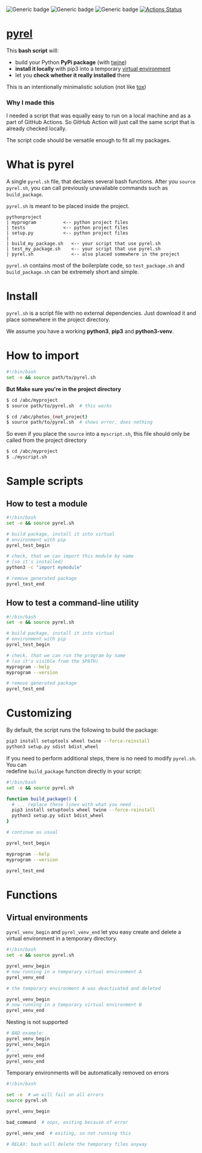 ![Generic badge](https://img.shields.io/badge/status-it_works-ok.svg)
![Generic badge](https://img.shields.io/badge/OS-MacOS%20|%20Ubuntu-blue.svg)
![Generic badge](https://img.shields.io/badge/Python-3.7--3.9-blue.svg)
[![Actions Status](https://github.com/rtmigo/pyrel/workflows/tests/badge.svg?branch=master)](https://github.com/rtmigo/pyrel/actions)

# [pyrel](https://github.com/rtmigo/pyrel)

This **bash script** will: 

* build your Python **PyPi package** (with [twine](https://pypi.org/project/twine/))
* **install it locally** with pip3 into a temporary [virtual environment](https://docs.python.org/3/library/venv.html) 
* let you **check whether it really installed** there

This is an intentionally minimalistic solution (not like [tox](https://tox.readthedocs.io))

### Why I made this

I needed a script that was equally easy to run on a local machine and as a part of GitHub Actions.
So GitHub Action will just call the same script that is already checked locally.

The script code should be versatile enough to fit all my packages.

# What is pyrel

A single `pyrel.sh` file, that declares several bash functions. After you `source pyrel.sh`, you 
can call previously unavailable commands such as `build_package`.

`pyrel.sh` is meant to be placed inside the project.

```
pythonproject
| myprogram          <-- python project files
| tests              <-- python project files
| setup.py           <-- python project files
|
| build_my_package.sh   <-- your script that use pyrel.sh
| test_my_package.sh    <-- your script that use pyrel.sh
| pyrel.sh              <-- also placed somewhere in the project

```
`pyrel.sh` contains most of the boilerplate code, so `test_package.sh` and `build_package.sh` 
can be 
extremely short and simple.

# Install

`pyrel.sh` is a script file with no external dependencies. Just download it and place somewhere 
in the project directory.

We assume you have a working **python3**, **pip3** and **python3-venv**.

# How to import

``` bash
#!/bin/bash
set -e && source path/to/pyrel.sh
```

**But Make sure you're in the project directory**

``` bash
$ cd /abc/myproject
$ source path/to/pyrel.sh  # this works
```

``` bash
$ cd /abc/photos_(not_project)
$ source path/to/pyrel.sh  # shows error, does nothing
```

So even if you place the `source` into a `myscript.sh`, this file should only be called from the 
project directory

``` bash
$ cd /abc/myproject
$ ./myscript.sh
```

# Sample scripts

## How to test a module

``` bash
#!/bin/bash
set -e && source pyrel.sh

# build package, install it into virtual 
# environment with pip
pyrel_test_begin

# check, that we can import this module by name 
# (so it's installed) 
python3 -c "import mymodule"

# remove generated package 
pyrel_test_end
```

## How to test a command-line utility

``` bash
#!/bin/bash
set -e && source pyrel.sh

# build package, install it into virtual 
# environment with pip
pyrel_test_begin

# check, that we can run the program by name 
# (so it's visible from the $PATH) 
myprogram --help       
myprogram --version

# remove generated package 
pyrel_test_end
```

# Customizing

By default, the script runs the following to build the package:
``` bash
pip3 install setuptools wheel twine --force-reinstall
python3 setup.py sdist bdist_wheel
```
If you need to perform additional steps, there is no need to modify `pyrel.sh`. You can  
redefine `build_package` function directly in your script:

``` bash
#!/bin/bash
set -e && source pyrel.sh

function build_package() {
  # ... replace these lines with what you need ...
  pip3 install setuptools wheel twine --force-reinstall
  python3 setup.py sdist bdist_wheel
}

# continue as usual

pyrel_test_begin

myprogram --help       
myprogram --version
 
pyrel_test_end
```



# Functions

## Virtual environments

`pyrel_venv_begin` and `pyrel_venv_end` let you easy create and delete a virtual 
environment in a temporary directory.

``` bash
#!/bin/bash
set -e && source pyrel.sh

pyrel_venv_begin
# now running in a temporary virtual environment A
pyrel_venv_end

# the temporary environment A was deactivated and deleted

pyrel_venv_begin
# now running in a temporary virtual environment B
pyrel_venv_end
```

Nesting is not supported

``` bash
# BAD example:
pyrel_venv_begin
pyrel_venv_begin
# ...
pyrel_venv_end
pyrel_venv_end
```

Temporary environments will be automatically removed on errors  

``` bash
#!/bin/bash

set -e  # we will fail on all errors 
source pyrel.sh 

pyrel_venv_begin

bad_command  # oops, exiting because of error 

pyrel_venv_end  # exiting, so not running this

# RELAX: bash will delete the temporary files anyway  
```

